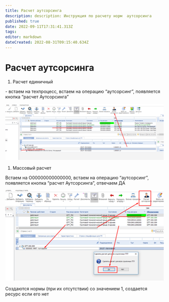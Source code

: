 ```yaml
---
title: Расчет аутсорсинга
description: description: Инструкция по расчету норм  аутсорсинга
published: true
date: 2022-09-11T17:31:41.313Z
tags: 
editor: markdown
dateCreated: 2022-08-31T09:15:40.634Z
---
```


# Расчет аутсорсинга

1. Расчет единичный

\- встаем на техпроцесс, встаем на операцию “аутсорсинг”, появляется кнопка “расчет Аутсорсинга”

![](<../../../../assets/0 (69).png>)

1. Массовый расчет

Встаем на О00000000000000, встаем на операцию “аутсорсинг”, появляется кнопка “расчет Аутсорсинга”, отвечаем ДА

![](<../../../../assets/1 (60).png>)

Создаются нормы (при их отсутствии) со значением 1, создается ресурс если его нет
